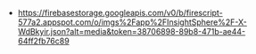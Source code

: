 - https://firebasestorage.googleapis.com/v0/b/firescript-577a2.appspot.com/o/imgs%2Fapp%2FInsightSphere%2F-X-WdBkyir.json?alt=media&token=38706898-89b8-471b-ae44-64ff2fb76c89
